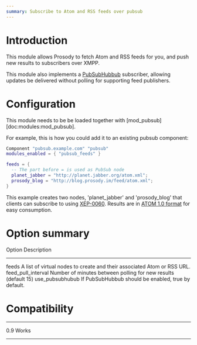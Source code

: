 ```yaml
---
summary: Subscribe to Atom and RSS feeds over pubsub
---
```


# Introduction

This module allows Prosody to fetch Atom and RSS feeds for you, and push
new results to subscribers over XMPP.

This module also implements a
[PubSubHubbub](http://pubsubhubbub.googlecode.com/svn/trunk/pubsubhubbub-core-0.3.html)
subscriber, allowing updates be delivered without polling for supporting
feed publishers.

# Configuration

This module needs to be be loaded together with
[mod\_pubsub][doc:modules:mod\_pubsub].

For example, this is how you could add it to an existing pubsub
component:

``` lua
Component "pubsub.example.com" "pubsub"
modules_enabled = { "pubsub_feeds" }

feeds = {
  -- The part before = is used as PubSub node
  planet_jabber = "http://planet.jabber.org/atom.xml";
  prosody_blog = "http://blog.prosody.im/feed/atom.xml";
}
```

This example creates two nodes, 'planet\_jabber' and 'prosody\_blog'
that clients can subscribe to using
[XEP-0060](http://xmpp.org/extensions/xep-0060.html). Results are in
[ATOM 1.0 format](http://atomenabled.org/) for easy consumption.

# Option summary

  Option                 Description
  ---------------------- -------------------------------------------------------------------------
  feeds                  A list of virtual nodes to create and their associated Atom or RSS URL.
  feed\_pull\_interval   Number of minutes between polling for new results (default 15)
  use\_pubsubhubub       If PubSubHubbub should be enabled, true by default.

# Compatibility

  ----- -------
  0.9   Works
  ----- -------
